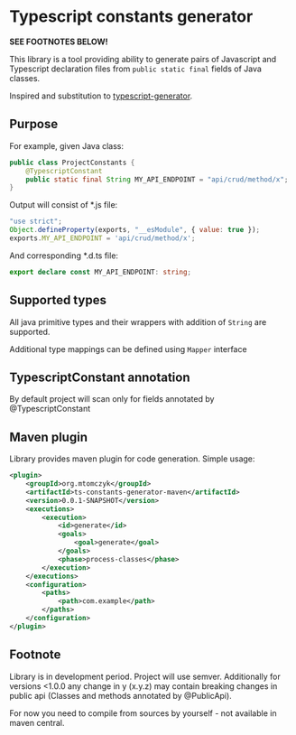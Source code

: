 # Typescript constants generator
**SEE FOOTNOTES BELOW!**

This library is a tool providing ability to generate pairs of Javascript and 
Typescript declaration files from ``public static final`` fields of Java classes.

Inspired and substitution to [typescript-generator](https://github.com/vojtechhabarta/typescript-generator).

## Purpose
For example, given Java class:
```java
public class ProjectConstants {
    @TypescriptConstant
    public static final String MY_API_ENDPOINT = "api/crud/method/x";
}
```

Output will consist of *.js file:

```javascript
"use strict";
Object.defineProperty(exports, "__esModule", { value: true });
exports.MY_API_ENDPOINT = 'api/crud/method/x';
```

And corresponding *.d.ts file:
```typescript
export declare const MY_API_ENDPOINT: string;
```

## Supported types
All java primitive types and their wrappers with addition of ``String`` are supported.

Additional type mappings can be defined using ``Mapper`` interface

## TypescriptConstant annotation
By default project will scan only for fields annotated by @TypescriptConstant

## Maven plugin
Library provides maven plugin for code generation. Simple usage:

```xml
<plugin>
    <groupId>org.mtomczyk</groupId>
    <artifactId>ts-constants-generator-maven</artifactId>
    <version>0.0.1-SNAPSHOT</version>
    <executions>
        <execution>
            <id>generate</id>
            <goals>
                <goal>generate</goal>
            </goals>
            <phase>process-classes</phase>
        </execution>
    </executions>
    <configuration>
        <paths>
            <path>com.example</path>
        </paths>
    </configuration>
</plugin>
```

## Footnote
Library is in development period. Project will use semver. Additionally for versions <1.0.0
any change in y (x.y.z) may contain breaking changes in public api (Classes and methods annotated by @PublicApi).

For now you need to compile from sources by yourself - not available in maven central.
